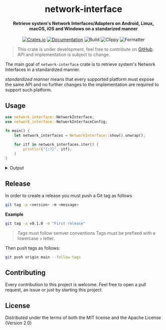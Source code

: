 <div>
  <h1 align="center">network-interface</h1>
  <h4 align="center">
    Retrieve system's Network Interfaces/Adapters on Android, Linux, macOS, iOS and Windows
    on a standarized manner
  </h4>
</div>

<div align="center">

  [![Crates.io](https://img.shields.io/crates/v/network-interface.svg)](https://crates.io/crates/network-interface)
  [![Documentation](https://docs.rs/network-interface/badge.svg)](https://docs.rs/network-interface)
  ![Build](https://github.com/EstebanBorai/network-interface/workflows/build/badge.svg)
  ![Clippy](https://github.com/EstebanBorai/network-interface/workflows/clippy/badge.svg)
  ![Formatter](https://github.com/EstebanBorai/network-interface/workflows/fmt/badge.svg)

</div>

> This crate is under development, feel free to contribute on [GitHub](https://github.com/EstebanBorai/network-interface). API and implementation is subject to change.

The main goal of `network-interface` crate is to retrieve system's Network
Interfaces in a standardized manner.

_standardized manner_ means that every supported platform must expose the same
API and no further changes to the implementation are required to support such
platform.

## Usage
```rust
use network_interface::NetworkInterface;
use network_interface::NetworkInterfaceConfig;

fn main() {
    let network_interfaces = NetworkInterface::show().unwrap();

    for itf in network_interfaces.iter() {
        println!("{:?}", itf);
    }
}
```

<details>
  <summary>Output</summary>

```
NetworkInterface { name: "lo", addr: Some(V4(V4IfAddr { ip: 127.0.0.1, broadcast: Some(127.0.0.1), netmask: Some(255.0.0.0) })) }
NetworkInterface { name: "wlp1s0", addr: Some(V4(V4IfAddr { ip: 192.168.0.16, broadcast: Some(192.168.0.255), netmask: Some(255.255.255.0) })) }
NetworkInterface { name: "wg0", addr: Some(V4(V4IfAddr { ip: 10.8.0.4, broadcast: Some(10.8.0.4), netmask: Some(255.255.255.0) })) }
NetworkInterface { name: "docker0", addr: Some(V4(V4IfAddr { ip: 172.17.0.1, broadcast: Some(172.17.255.255), netmask: Some(255.255.0.0) })) }
NetworkInterface { name: "lo", addr: Some(V6(V6IfAddr { ip: ::1, broadcast: None, netmask: Some(ffff:ffff:ffff:ffff:ffff:ffff:ffff:ffff) })) }
NetworkInterface { name: "wlp1s0", addr: Some(V6(V6IfAddr { ip: <redacted>, broadcast: None, netmask: Some(ffff:ffff:ffff:ffff::) })) }
NetworkInterface { name: "docker0", addr: Some(V6(V6IfAddr { ip: <redacted>, broadcast: None, netmask: Some(ffff:ffff:ffff:ffff::) })) }
NetworkInterface { name: "veth9d2904f", addr: Some(V6(V6IfAddr { ip: <redacted>, broadcast: None, netmask: Some(ffff:ffff:ffff:ffff::) })) }
NetworkInterface { name: "vethcdd79af", addr: Some(V6(V6IfAddr { ip: <redacted>, broadcast: None, netmask: Some(ffff:ffff:ffff:ffff::) })) }
```
</details>

## Release

In order to create a release you must push a Git tag as follows

```sh
git tag -a <version> -m <message>
```

**Example**

```sh
git tag -a v0.1.0 -m "First release"
```

> Tags must follow semver conventions
> Tags must be prefixed with a lowercase `v` letter.

Then push tags as follows:

```sh
git push origin main --follow-tags
```

## Contributing

Every contribution to this project is welcome. Feel free to open a pull request,
an issue or just by starting this project.

## License

Distributed under the terms of both the MIT license and the Apache License (Version 2.0)
